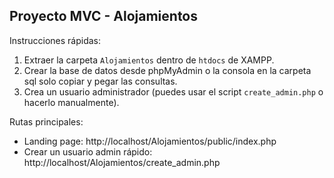 Proyecto MVC - Alojamientos
--------------------------------

Instrucciones rápidas:
1. Extraer la carpeta `Alojamientos` dentro de `htdocs` de XAMPP.
2. Crear la base de datos desde phpMyAdmin o la consola en la carpeta sql solo copiar y pegar las consultas.
3. Crea un usuario administrador (puedes usar el script `create_admin.php` o hacerlo manualmente).

Rutas principales:
- Landing page: http://localhost/Alojamientos/public/index.php
- Crear un usuario admin rápido: http://localhost/Alojamientos/create_admin.php 
